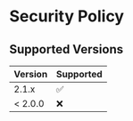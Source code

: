 # Security Policy

## Supported Versions

| Version | Supported          |
| ------- | ------------------ |
| 2.1.x   | :white_check_mark: |
| < 2.0.0   | :x:                |

